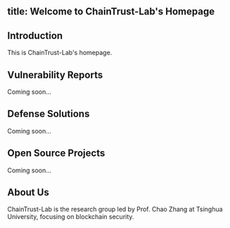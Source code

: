 title: Welcome to ChainTrust-Lab's Homepage
---

## Introduction
This is ChainTrust-Lab's homepage. 

## Vulnerability Reports
Coming soon...

## Defense Solutions
Coming soon...

## Open Source Projects
Coming soon...

## About Us
ChainTrust-Lab is the research group led by Prof. Chao Zhang at Tsinghua University, focusing on blockchain security.
